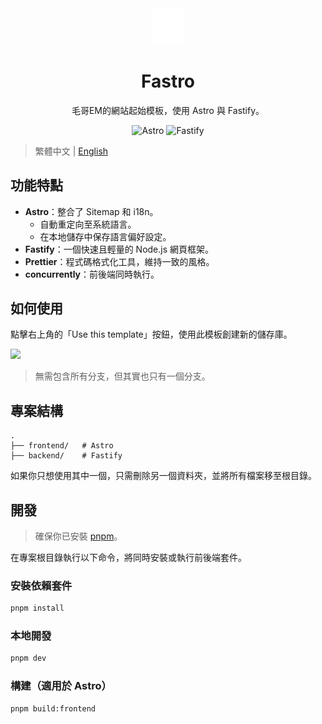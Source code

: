 <div align=center>

<img src="https://raw.githubusercontent.com/Edit-Mr/Fastro/main/frontend/src/assets/img/icon/EM.svg" alt="Fastro Logo" width="50">

# Fastro

毛哥EM的網站起始模板，使用 Astro 與 Fastify。

![Astro](https://img.shields.io/badge/Astro-5f3cbe?logo=astro) ![Fastify](https://img.shields.io/badge/Fastify-000000?logo=fastify)

</div>

> 繁體中文 | [English](README.md)

## 功能特點

- **Astro**：整合了 Sitemap 和 i18n。
    - 自動重定向至系統語言。
    - 在本地儲存中保存語言偏好設定。
- **Fastify**：一個快速且輕量的 Node.js 網頁框架。
- **Prettier**：程式碼格式化工具，維持一致的風格。
- **concurrently**：前後端同時執行。

## 如何使用

點擊右上角的「Use this template」按鈕，使用此模板創建新的儲存庫。

<img src=https://docs.github.com/assets/cb-76823/mw-1440/images/help/repository/use-this-template-button.webp width=500>

> 無需包含所有分支，但其實也只有一個分支。

## 專案結構

```plaintext
.
├── frontend/   # Astro
├── backend/    # Fastify
```

如果你只想使用其中一個，只需刪除另一個資料夾，並將所有檔案移至根目錄。

## 開發

> 確保你已安裝 [pnpm](https://pnpm.io/)。

在專案根目錄執行以下命令，將同時安裝或執行前後端套件。

### 安裝依賴套件

```bash
pnpm install
```

### 本地開發

```bash
pnpm dev
```

### 構建（適用於 Astro）

```bash
pnpm build:frontend
```
